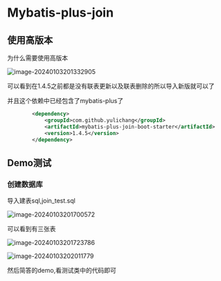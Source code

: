 # Mybatis-plus-join

## 使用高版本

为什么需要使用高版本

![image-20240103201332905](https://lan-drawing-bed.oss-cn-hangzhou.aliyuncs.com/hj/image-20240103201332905.png)

可以看到在1.4.5之前都是没有联表更新以及联表删除的所以导入新版就可以了

并且这个依赖中已经包含了mybatis-plus了 

```xml
        <dependency>
            <groupId>com.github.yulichang</groupId>
            <artifactId>mybatis-plus-join-boot-starter</artifactId>
            <version>1.4.5</version>
        </dependency> 
```





## Demo测试

### 创建数据库

导入建表sql,join_test.sql

![image-20240103201700572](https://lan-drawing-bed.oss-cn-hangzhou.aliyuncs.com/hj/image-20240103201700572.png)

可以看到有三张表

![image-20240103201723786](https://lan-drawing-bed.oss-cn-hangzhou.aliyuncs.com/hj/image-20240103201723786.png)

![image-20240103202011779](https://lan-drawing-bed.oss-cn-hangzhou.aliyuncs.com/hj/image-20240103202011779.png)

然后简答的demo,看测试类中的代码即可